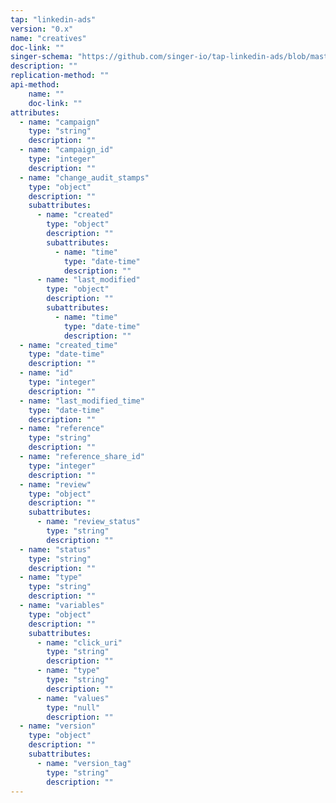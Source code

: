 ```yaml
---
tap: "linkedin-ads"
version: "0.x"
name: "creatives"
doc-link: ""
singer-schema: "https://github.com/singer-io/tap-linkedin-ads/blob/master/tap_linkedin_ads/schemas/creatives.json"
description: ""
replication-method: ""
api-method:
    name: ""
    doc-link: ""
attributes:
  - name: "campaign"
    type: "string"
    description: ""
  - name: "campaign_id"
    type: "integer"
    description: ""
  - name: "change_audit_stamps"
    type: "object"
    description: ""
    subattributes:
      - name: "created"
        type: "object"
        description: ""
        subattributes:
          - name: "time"
            type: "date-time"
            description: ""
      - name: "last_modified"
        type: "object"
        description: ""
        subattributes:
          - name: "time"
            type: "date-time"
            description: ""
  - name: "created_time"
    type: "date-time"
    description: ""
  - name: "id"
    type: "integer"
    description: ""
  - name: "last_modified_time"
    type: "date-time"
    description: ""
  - name: "reference"
    type: "string"
    description: ""
  - name: "reference_share_id"
    type: "integer"
    description: ""
  - name: "review"
    type: "object"
    description: ""
    subattributes:
      - name: "review_status"
        type: "string"
        description: ""
  - name: "status"
    type: "string"
    description: ""
  - name: "type"
    type: "string"
    description: ""
  - name: "variables"
    type: "object"
    description: ""
    subattributes:
      - name: "click_uri"
        type: "string"
        description: ""
      - name: "type"
        type: "string"
        description: ""
      - name: "values"
        type: "null"
        description: ""
  - name: "version"
    type: "object"
    description: ""
    subattributes:
      - name: "version_tag"
        type: "string"
        description: ""
---
```

